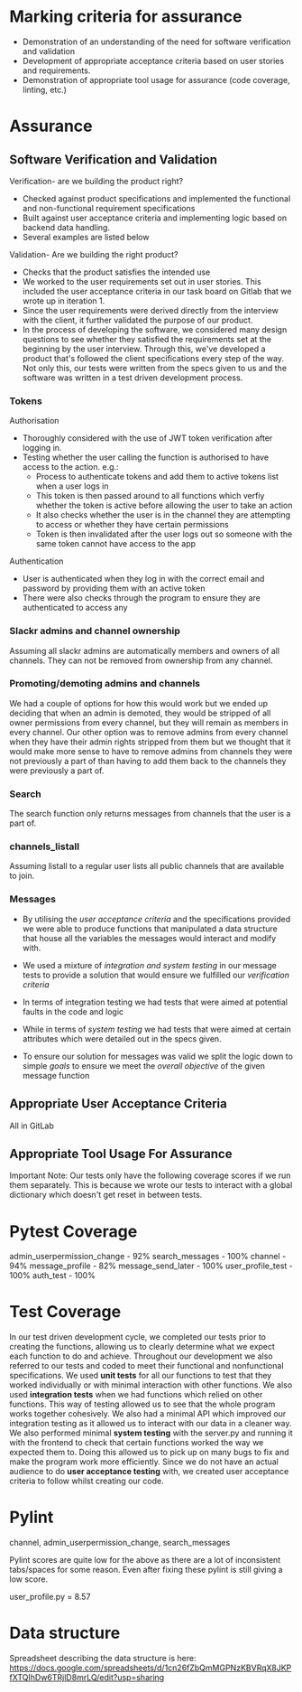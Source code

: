# Marking criteria for assurance

* Demonstration of an understanding of the need for software verification and validation
* Development of appropriate acceptance criteria based on user stories and requirements.
* Demonstration of appropriate tool usage for assurance (code coverage, linting, etc.)

# Assurance

## Software Verification and Validation
Verification- are we building the product right?
* Checked against product specifications and implemented the functional and non-functional requirement specifications
* Built against user acceptance criteria and implementing logic based on backend data handling.
* Several examples are listed below

Validation- Are we building the right product?
* Checks that the product satisfies the intended use
* We worked to the user requirements set out in user stories. This included the user acceptance criteria in our task board on Gitlab that we wrote up in iteration 1.
* Since the user requirements were derived directly from the interview with the client, it further validated the purpose of our product.
* In the process of developing the software, we considered many design questions to see whether they satisfied the requirements set at the beginning by the user interview.
Through this, we've developed a product that's followed the client specifications every step of the way.
Not only this, our tests were written from the specs given to us and the software was written in a test driven development process.

### Tokens
Authorisation
* Thoroughly considered with the use of JWT token verification after logging in.
* Testing whether the user calling the function is authorised to have access to the action. e.g.:
    * Process to authenticate tokens and add them to active tokens list when a user logs in
    * This token is then passed around to all functions which verfiy whether the token is active before allowing the user to take an action
    * It also checks whether the user is in the channel they are attempting to access or whether they have certain permissions
    * Token is then invalidated after the user logs out so someone with the same token cannot have access to the app

Authentication
* User is authenticated when they log in with the correct email and password by providing them with an active token
* There were also checks through the program to ensure they are authenticated to access any

### Slackr admins and channel ownership

Assuming all slackr admins are automatically members and owners of all channels. They can not be removed from ownership from any channel.

### Promoting/demoting admins and channels

We had a couple of options for how this would work but we ended up deciding that when an admin is demoted, they would be stripped of all owner permissions from every channel, but they will remain as members in every channel. Our other option was to remove admins from every channel when they have their admin rights stripped from them but we thought that it would make more sense to have to remove admins from channels they were not previously a part of than having to add them back to the channels they were previously a part of.

### Search

The search function only returns messages from channels that the user is a part of.

### channels_listall

Assuming listall to a regular user lists all public channels that are available to join.

### Messages
* By utilising the *user acceptance criteria* and the specifications provided we were able to produce functions that manipulated a data structure that house all the variables the messages would interact and modify with.

* We used a mixture of *integration and system testing* in our message tests to provide a solution that would ensure we fulfilled our *verification criteria*
* In terms of integration testing we had tests that were aimed at potential faults in the code and logic
* While in terms of *system testing* we had tests that were aimed at certain attributes which were detailed out in the specs given.
* To ensure our solution for messages was valid we split the logic down to simple *goals* to ensure we meet the *overall objective* of the given message function

## Appropriate User Acceptance Criteria

All in GitLab

## Appropriate Tool Usage For Assurance

Important Note: Our tests only have the following coverage scores if we run them separately.
This is because we wrote our tests to interact with a global dictionary which doesn't get reset in between tests.

# Pytest Coverage

admin_userpermission_change - 92%
search_messages - 100%
channel - 94%
message_profile - 82%
message_send_later - 100%
user_profile_test - 100%
auth_test - 100%

# Test Coverage
In our test driven development cycle, we completed our tests prior to creating the functions, allowing us to clearly determine what we expect each function to do and achieve. Throughout our development we also referred to our tests and coded to meet their functional and nonfunctional specifications. We used **unit tests** for all our functions to test that they worked individually or with minimal interaction with other functions. We also used **integration tests** when we had functions which relied on other functions. This way of testing allowed us to see that the whole program works together cohesively. We also had a minimal API which improved our integration testing as it allowed us to interact with our data in a cleaner way. We also performed minimal **system testing** with the server.py and running it with the frontend to check that certain functions worked the way we expected them to. Doing this allowed us to pick up on many bugs to fix and make the program work more efficiently. Since we do not have an actual audience to do **user acceptance testing** with, we created user acceptance criteria to follow whilst creating our code.

# Pylint

channel, admin_userpermission_change, search_messages

Pylint scores are quite low for the above as there are a lot of inconsistent tabs/spaces for some reason. Even after fixing these pylint is still giving a low score.

user_profile.py = 8.57

# Data structure

Spreadsheet describing the data structure is here: https://docs.google.com/spreadsheets/d/1cn26fZbQmMGPNzKBVRqX8JKPfXTQIhDw6TRjlD8mrLQ/edit?usp=sharing